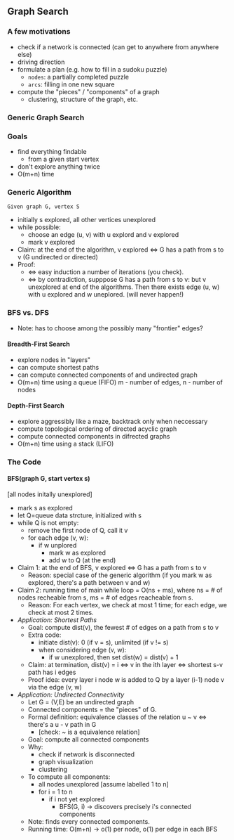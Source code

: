## Graph Search
### A few motivations
- check if a network is connected (can get to anywhere from anywhere else)
- driving direction
- formulate a plan (e.g. how to fill in a sudoku puzzle)
  - ``nodes``: a partially completed puzzle 
  - ``arcs``: filling in one new square
- compute the "pieces" / "components" of a graph
  - clustering, structure of the graph, etc.
  
### Generic Graph Search
### Goals
- find everything findable
  - from a given start vertex
- don't explore anything twice
- O(m+n) time

### Generic Algorithm 
``Given graph G, vertex S``
- initially s explored, all other vertices unexplored
- while possible:
  - choose an edge (u, v) with u explord and v explored
  - mark v explored
- Claim: at the end of the algorithm, v explored <=> G has a path from s to v (G undirected or directed)
- Proof: 
  - <=> easy induction a number of iterations (you check).    
  - <=> by contradiction, supppose G has a path from s to v: but v unexplored at end of the algorithms. Then there exists edge (u, w) with u explored and w uneplored. (will never happen!)

### BFS vs. DFS
- Note: has to choose among the possibly many "frontier" edges?
#### Breadth-First Search
- explore nodes in "layers"
- can compute shortest paths
- can compute connected components of and undirected graph
- O(m+n) time using a queue (FIFO) m - number of edges, n - number of nodes 
#### Depth-First Search
- explore aggressibly like a maze, backtrack only when neccessary
- compute topological ordering of directed acyclic graph
- compute connected components in difrected graphs
- O(m+n) time using a stack (LIFO)

### The Code
#### BFS(graph G, start vertex s)
[all nodes initally unexplored]
- mark s as explored
- let Q=queue data strcture, initialized with s
- while Q is not empty:
  - remove the first node of Q, call it v
  - for each edge (v, w):
    - if w unplored
      - mark w as explored
      - add w to Q (at the end)
- Claim 1: at the end of BFS, v explored <=> G has a path from s to v
  - Reason: special case of the generic algorithm (if you mark w as explored, there's a path between v and w)
- Claim 2: running time of main while loop = O(ns + ms), where ns = # of nodes recheable from s,  ms = # of edges reacheable from s. 
  - Reason: For each vertex, we check at most 1 time; for each edge, we check at most 2 times.
- *Application: Shortest Paths*
  - Goal: compute dist(v), the fewest # of edges on a path from s to v
  - Extra code: 
    - initiate dist(v): 0 (if v = s), unlimited (if v != s)
    - when considering edge (v, w):
      - if w unexplored, then set dist(w) = dist(v) + 1
  - Claim: at termination, dist(v) = i <=> v in the ith layer <=> shortest s-v path has i edges
  - Proof idea: every layer i node w is added to Q by a layer (i-1) node v via the edge (v, w)
- *Application: Undirected Connectivity*
  - Let G = (V,E) be an undirected graph
  - Connected components = the "pieces" of G.
  - Formal definition: equivalence classes of the relation u ~ v <=> there's a u - v path in G 
    - [check: ~ is a equivalence relation]
  - Goal: compute all connected components
  - Why: 
    - check if network is disconnected
    - graph visualization
    - clustering
  - To compute all components:
    - all nodes unexplored [assume labelled 1 to n]
    - for i = 1 to n
      - if i not yet explored
        - BFS(G, i) -> discovers precisely i's connected components
  - Note: finds every connected components.
  - Running time: O(m+n) -> o(1) per node, o(1) per edge in each BFS
